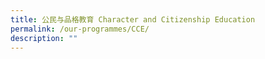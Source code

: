 ```yaml
---
title: 公民与品格教育 Character and Citizenship Education
permalink: /our-programmes/CCE/
description: ""
---
```

